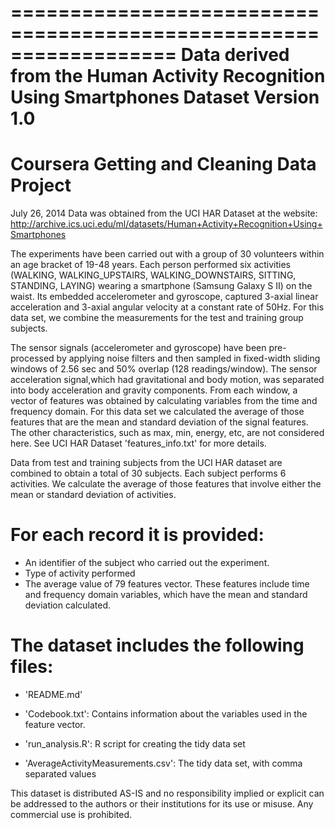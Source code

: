 ==================================================================
Data derived from the Human Activity Recognition Using Smartphones Dataset Version 1.0
==================================================================

Coursera  Getting and Cleaning Data Project
==================================================================
July 26, 2014
Data was obtained from the UCI HAR Dataset at the website:
http://archive.ics.uci.edu/ml/datasets/Human+Activity+Recognition+Using+Smartphones 

The experiments have been carried out with a group of 30 volunteers within an age bracket of 19-48 years. Each person performed six activities (WALKING, WALKING_UPSTAIRS, WALKING_DOWNSTAIRS, SITTING, STANDING, LAYING) wearing a smartphone (Samsung Galaxy S II) on the waist. Its embedded accelerometer and gyroscope, captured 3-axial linear acceleration and 3-axial angular velocity at a constant rate of 50Hz. For this data set, we combine the measurements for the test and training group subjects.

The sensor signals (accelerometer and gyroscope) have been pre-processed by applying noise filters and then sampled in fixed-width sliding windows of 2.56 sec and 50% overlap (128 readings/window). The sensor acceleration signal,which had gravitational and body motion, was separated into body acceleration and gravity components. From each window, a vector of features was obtained by calculating variables from the time and frequency domain. For this data set we calculated the average of those features that are the mean and standard deviation of the signal features. The other characteristics, such as max, min, energy, etc, are not considered here. See UCI HAR Dataset 'features_info.txt' for more details. 

Data from test and training subjects from the UCI HAR dataset are combined to obtain a total of 30 subjects. Each subject performs 6 activities. We calculate the average of those features that involve either the mean or standard deviation of activities.

For each record it is provided:
======================================

- An identifier of the subject who carried out the experiment.
- Type of activity performed
- The average value of 79 features vector. These features include time and frequency domain variables, which have the mean and standard deviation calculated. 

The dataset includes the following files:
=========================================

- 'README.md'

- 'Codebook.txt': Contains information about the variables used in the feature vector.

- 'run_analysis.R': R script for creating the tidy data set

- 'AverageActivityMeasurements.csv': The tidy data set, with comma separated values


This dataset is distributed AS-IS and no responsibility implied or explicit can be addressed to the authors or their institutions for its use or misuse. Any commercial use is prohibited.
